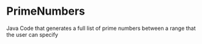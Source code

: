 # PrimeNumbers
Java Code that generates a full list of prime numbers between a range that the user can specify
